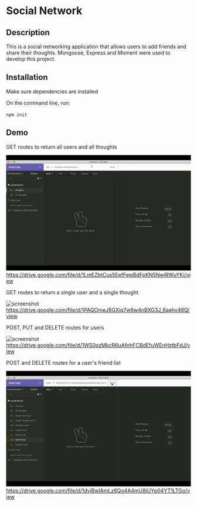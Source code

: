 # Social Network

## Description

This is a social networking application that allows users to add friends and share their thoughts. Mongoose, Express and Moment were used to develop this project.

## Installation

Make sure dependencies are installed

On the command line, run:

`npm init`

## Demo

GET routes to return all users and all thoughts

![screenshot](first.gif)
https://drive.google.com/file/d/1LmEZbtCus5EefFewBdFpKN5NwiRWuYKi/view

GET routes to return a single user and a single thought

![screenshot](second.gif)
https://drive.google.com/file/d/1PAQOmeJ6GXiq7w6w4nBXG3J_6aehv48Q/view

POST, PUT and DELETE routes for users

![screenshot](third.gif)
https://drive.google.com/file/d/1WS0ozMkcR6uAfnhFCBdEfuWEnHztbFdJ/view

POST and DELETE routes for a user's friend list

![screenshot](fourth.gif)
https://drive.google.com/file/d/1dyjBwlAmLz6Qg4A4mU8iUYp04YT1LTGo/view
